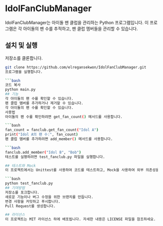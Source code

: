 
# IdolFanClubManager

IdolFanClubManager는 아이돌 팬 클럽을 관리하는 Python 프로그램입니다. 이 프로그램은 각 아이돌의 팬 수를 추적하고, 팬 클럽 멤버들을 관리할 수 있습니다.

## 설치 및 실행

저장소를 클론합니다.
```bash
git clone https://github.com/elregansekwon/IdolFanClubManager.git
프로그램을 실행합니다.

```bash
코드 복사
python main.py
## 기능
각 아이돌의 팬 수를 확인할 수 있습니다.
팬 클럽 멤버를 추가하거나 제거할 수 있습니다.
각 아이돌의 팬 수를 확인할 수 있습니다.
사용법
아이돌의 팬 수를 확인하려면 get_fan_count() 메서드를 사용합니다.

```bash
fan_count = fanclub.get_fan_count("Idol A")
print("Idol A의 팬 수:", fan_count)
팬 클럽 멤버를 추가하려면 add_member() 메서드를 사용합니다.

```bash
fanclub.add_member("Idol B", "Bob")
테스트를 실행하려면 test_fanclub.py 파일을 실행합니다.

## 테스트와 Mock
이 프로젝트에서는 Unittest를 사용하여 코드를 테스트하고, Mock을 사용하여 외부 의존성을 가짜 객체로 대체합니다. Unittest는 Python의 내장 테스트 프레임워크로, 코드의 동작을 검증하는 데 사용됩니다. Mock은 테스트에서 외부 의존성을 대체하거나 모의 객체를 생성할 때 사용됩니다.

```bash
python test_fanclub.py
## 기여방법
저장소를 포크합니다.
새로운 기능이나 버그 수정을 위한 브랜치를 만듭니다.
변경 사항을 커밋하고 푸시합니다.
Pull Request를 생성합니다.

## 라이선스
이 프로젝트는 MIT 라이선스 하에 배포됩니다. 자세한 내용은 LICENSE 파일을 참조하세요.
